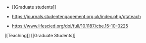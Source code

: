   - [[Graduate students]]

  - https://journals.studentengagement.org.uk/index.php/gtateach

  - https://www.lifescied.org/doi/full/10.1187/cbe.15-10-0225

[[Teaching]] [[Graduate Students]]